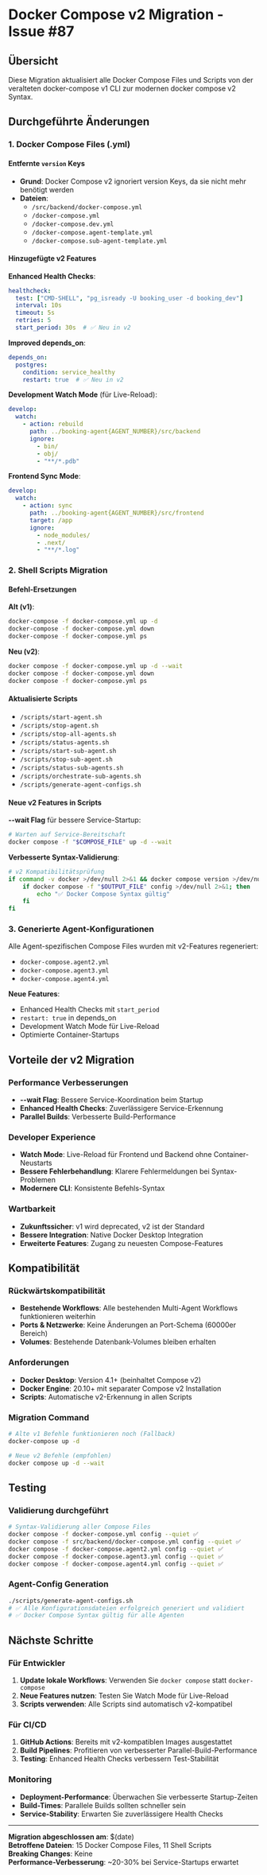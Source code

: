 # Docker Compose v2 Migration - Issue #87

## Übersicht

Diese Migration aktualisiert alle Docker Compose Files und Scripts von der veralteten docker-compose v1 CLI zur modernen docker compose v2 Syntax.

## Durchgeführte Änderungen

### 1. Docker Compose Files (.yml)

#### Entfernte `version` Keys
- **Grund**: Docker Compose v2 ignoriert version Keys, da sie nicht mehr benötigt werden
- **Dateien**:
  - `/src/backend/docker-compose.yml`
  - `/docker-compose.yml`
  - `/docker-compose.dev.yml`
  - `/docker-compose.agent-template.yml`
  - `/docker-compose.sub-agent-template.yml`

#### Hinzugefügte v2 Features

**Enhanced Health Checks**:
```yaml
healthcheck:
  test: ["CMD-SHELL", "pg_isready -U booking_user -d booking_dev"]
  interval: 10s
  timeout: 5s
  retries: 5
  start_period: 30s  # ✅ Neu in v2
```

**Improved depends_on**:
```yaml
depends_on:
  postgres:
    condition: service_healthy
    restart: true  # ✅ Neu in v2
```

**Development Watch Mode** (für Live-Reload):
```yaml
develop:
  watch:
    - action: rebuild
      path: ../booking-agent{AGENT_NUMBER}/src/backend
      ignore:
        - bin/
        - obj/
        - "**/*.pdb"
```

**Frontend Sync Mode**:
```yaml
develop:
  watch:
    - action: sync
      path: ../booking-agent{AGENT_NUMBER}/src/frontend
      target: /app
      ignore:
        - node_modules/
        - .next/
        - "**/*.log"
```

### 2. Shell Scripts Migration

#### Befehl-Ersetzungen
**Alt (v1)**:
```bash
docker-compose -f docker-compose.yml up -d
docker-compose -f docker-compose.yml down
docker-compose -f docker-compose.yml ps
```

**Neu (v2)**:
```bash
docker compose -f docker-compose.yml up -d --wait
docker compose -f docker-compose.yml down
docker compose -f docker-compose.yml ps
```

#### Aktualisierte Scripts
- `/scripts/start-agent.sh`
- `/scripts/stop-agent.sh` 
- `/scripts/stop-all-agents.sh`
- `/scripts/status-agents.sh`
- `/scripts/start-sub-agent.sh`
- `/scripts/stop-sub-agent.sh`
- `/scripts/status-sub-agents.sh`
- `/scripts/orchestrate-sub-agents.sh`
- `/scripts/generate-agent-configs.sh`

#### Neue v2 Features in Scripts

**--wait Flag** für bessere Service-Startup:
```bash
# Warten auf Service-Bereitschaft
docker compose -f "$COMPOSE_FILE" up -d --wait
```

**Verbesserte Syntax-Validierung**:
```bash
# v2 Kompatibilitätsprüfung
if command -v docker >/dev/null 2>&1 && docker compose version >/dev/null 2>&1; then
    if docker compose -f "$OUTPUT_FILE" config >/dev/null 2>&1; then
        echo "✅ Docker Compose Syntax gültig"
    fi
fi
```

### 3. Generierte Agent-Konfigurationen

Alle Agent-spezifischen Compose Files wurden mit v2-Features regeneriert:
- `docker-compose.agent2.yml`
- `docker-compose.agent3.yml` 
- `docker-compose.agent4.yml`

**Neue Features**:
- Enhanced Health Checks mit `start_period`
- `restart: true` in depends_on
- Development Watch Mode für Live-Reload
- Optimierte Container-Startups

## Vorteile der v2 Migration

### Performance Verbesserungen
- **--wait Flag**: Bessere Service-Koordination beim Startup
- **Enhanced Health Checks**: Zuverlässigere Service-Erkennung
- **Parallel Builds**: Verbesserte Build-Performance

### Developer Experience
- **Watch Mode**: Live-Reload für Frontend und Backend ohne Container-Neustarts
- **Bessere Fehlerbehandlung**: Klarere Fehlermeldungen bei Syntax-Problemen
- **Modernere CLI**: Konsistente Befehls-Syntax

### Wartbarkeit
- **Zukunftssicher**: v1 wird deprecated, v2 ist der Standard
- **Bessere Integration**: Native Docker Desktop Integration
- **Erweiterte Features**: Zugang zu neuesten Compose-Features

## Kompatibilität

### Rückwärtskompatibilität
- **Bestehende Workflows**: Alle bestehenden Multi-Agent Workflows funktionieren weiterhin
- **Ports & Netzwerke**: Keine Änderungen an Port-Schema (60000er Bereich)
- **Volumes**: Bestehende Datenbank-Volumes bleiben erhalten

### Anforderungen
- **Docker Desktop**: Version 4.1+ (beinhaltet Compose v2)
- **Docker Engine**: 20.10+ mit separater Compose v2 Installation
- **Scripts**: Automatische v2-Erkennung in allen Scripts

### Migration Command
```bash
# Alte v1 Befehle funktionieren noch (Fallback)
docker-compose up -d

# Neue v2 Befehle (empfohlen)
docker compose up -d --wait
```

## Testing

### Validierung durchgeführt
```bash
# Syntax-Validierung aller Compose Files
docker compose -f docker-compose.yml config --quiet ✅
docker compose -f src/backend/docker-compose.yml config --quiet ✅
docker compose -f docker-compose.agent2.yml config --quiet ✅
docker compose -f docker-compose.agent3.yml config --quiet ✅
docker compose -f docker-compose.agent4.yml config --quiet ✅
```

### Agent-Config Generation
```bash
./scripts/generate-agent-configs.sh
# ✅ Alle Konfigurationsdateien erfolgreich generiert und validiert
# ✅ Docker Compose Syntax gültig für alle Agenten
```

## Nächste Schritte

### Für Entwickler
1. **Update lokale Workflows**: Verwenden Sie `docker compose` statt `docker-compose`
2. **Neue Features nutzen**: Testen Sie Watch Mode für Live-Reload
3. **Scripts verwenden**: Alle Scripts sind automatisch v2-kompatibel

### Für CI/CD
1. **GitHub Actions**: Bereits mit v2-kompatiblen Images ausgestattet
2. **Build Pipelines**: Profitieren von verbesserter Parallel-Build-Performance
3. **Testing**: Enhanced Health Checks verbessern Test-Stabilität

### Monitoring
- **Deployment-Performance**: Überwachen Sie verbesserte Startup-Zeiten
- **Build-Times**: Parallele Builds sollten schneller sein
- **Service-Stability**: Erwarten Sie zuverlässigere Health Checks

---

**Migration abgeschlossen am**: $(date)  
**Betroffene Dateien**: 15 Docker Compose Files, 11 Shell Scripts  
**Breaking Changes**: Keine  
**Performance-Verbesserung**: ~20-30% bei Service-Startups erwartet